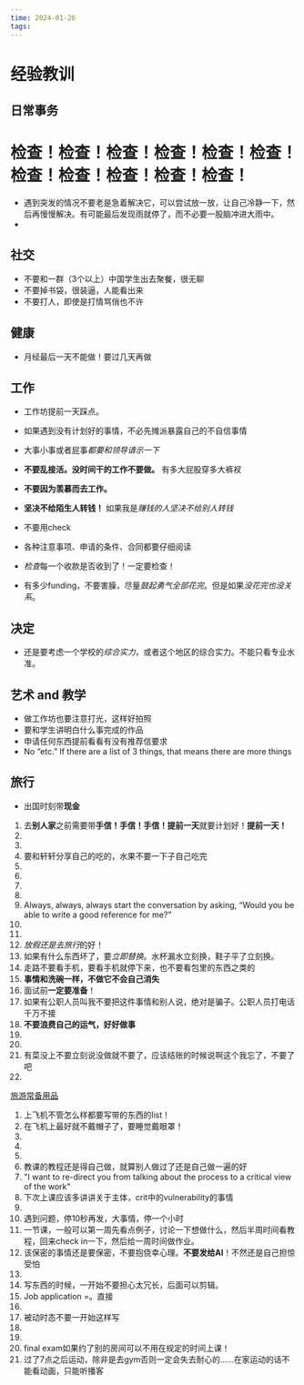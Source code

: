 ```yaml
---
time: 2024-01-26
tags:
---
```

# 经验教训

## 日常事务

# **检查！检查！检查！检查！检查！检查！检查！检查！检查！检查！检查！**

- 遇到突发的情况不要老是急着解决它，可以尝试放一放，让自己冷静一下，然后再慢慢解决。有可能最后发现雨就停了，而不必要一股脑冲进大雨中。
- 

## 社交

- 不要和一群（3个以上）中国学生出去聚餐，很无聊
- 不要掉书袋，很装逼，人能看出来
- 不要打人，即使是打情骂俏也不许

## 健康
- 月经最后一天不能做！要过几天再做

## 工作

- 工作坊提前一天踩点。
- 如果遇到没有计划好的事情，不必先摊派暴露自己的不自信事情
- 大事小事或者屁事*都要和领导请示一下*

- **不要乱接活。没时间干的工作不要做。** 有多大屁股穿多大裤衩
- **不要因为羡慕而去工作。**
- **坚决不给陌生人转钱！** 如果我是*赚钱的人坚决不给别人转钱*
- 不要用check

- 各种注意事项、申请的条件、合同都要仔细阅读
- *检查*每一个收款是否收到了！一定要检查！
- 有多少funding，不要害臊，尽量*鼓起勇气全部花完*。但是如果*没花完也没关系*。

## 决定

- 还是要考虑一个学校的*综合实力*，或者这个地区的综合实力。不能只看专业水准。

## 艺术 and 教学

- 做工作坊也要注意打光，这样好拍照
- 要和学生讲明白什么事完成的作品
- 申请任何东西提前看看有没有推荐信要求
- No “etc.” If there are a list of 3 things, that means there are more things

## 旅行
- 出国时刻带**现金**

1. 去**别人家**之前需要带**手信！手信！手信！提前一天**就要计划好！**提前一天！**
2. 
5. 
6. 要和轩轩分享自己的吃的，水果不要一下子自己吃完
7. 
8. 
10. 
13. 
14. Always, always, always start the conversation by asking, “Would you be able to write a good reference for me?”
15. 
17. 
18. *放假还是去旅行*的好！
19. 如果有什么东西坏了，要*立即替换*。水杯漏水立刻换，鞋子平了立刻换。
20. 走路不要看手机，要看手机就停下来，也不要看包里的东西之类的
21. **事情和洗碗一样，不做它不会自己消失**
22. 面试前**一定要准备**！
23. 如果有公职人员叫我不要把这件事情和别人说，绝对是骗子。公职人员打电话千万不接
25. **不要浪费自己的运气，好好做事**
26. 
27. 
28. 有菜没上不要立刻说没做就不要了，应该结账的时候说啊这个我忘了，不要了吧
29. 

[旅游常备用品](https://www.notion.so/20cb19ebadd04f749325add4d12986fd?pvs=21)

1. 上飞机不管怎么样都要写带的东西的list！
2. 在飞机上最好就不戴帽子了，要睡觉戴眼罩！
3. 
4. 
5. 
6. 教课的教程还是得自己做，就算别人做过了还是自己做一遍的好
7. "I want to re-direct you from talking about the process to a critical view of the work"
8. 下次上课应该多讲讲关于主体，crit中的vulnerability的事情
9. 
10. 遇到问题，停10秒再发，大事情，停一个小时
11. 一节课，一般可以第一周先看点例子，讨论一下想做什么，然后半周时间看教程，回来check in一下，然后给一周时间做作业。
12. 该保密的事情还是要保密，不要抱侥幸心理。**不要发给AI**！不然还是自己担惊受怕
13. 
14. 写东西的时候，一开始不要担心太冗长，后面可以剪辑。
15. Job application =。直接
16. 
17. 被动时态不要一开始这样写
18. 
19. 
20. final exam如果约了别的房间可以不用在规定的时间上课！
21. 过了7点之后运动，除非是去gym否则一定会失去耐心的……在家运动的话不能看动画，只能听播客